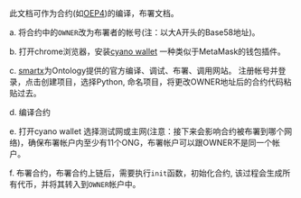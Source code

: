 此文档可作为合约(如[OEP4](https://github.com/ONT-Avocados/python-template/blob/master/OEP4Sample/OEP4Sample_compiler2.0.py))的编译，布署文档。

a. 将合约中的```OWNER```改为布署者的帐号(注：以大A开头的Base58地址)。

b. 打开chrome浏览器，安装[cyano wallet](https://chrome.google.com/webstore/detail/cyano-wallet/dkdedlpgdmmkkfjabffeganieamfklkm) 一种类似于MetaMask的钱包插件。

c. [smartx](https://smartx.ont.io/#/)为Ontology提供的官方编译、调试、布署、调用网站。
    注册帐号并登录，点击创建项目，选择Python, 命名项目，将更改OWNER地址后的合约代码粘贴过去。
    
d. 编译合约

e. 打开cyano wallet 选择测试网或主网(注意：接下来会影响合约被布署到哪个网络)，确保布署帐户内至少有11个ONG，布署帐户可以跟OWNER不是同一个帐户。

f. 布署合约，布署合约上链后，需要执行```init```函数，初始化合约, 该过程会生成所有代币，并将其转入到```OWNER```帐户中。
